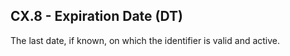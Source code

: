 ## CX.8 - Expiration Date (DT)

The last date, if known, on which the identifier is valid and active.
